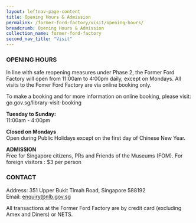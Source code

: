 ```yaml
---
layout: leftnav-page-content
title: Opening Hours & Admission
permalink: /former-ford-factory/visit/opening-hours/
breadcrumb: Opening Hours & Admission
collection_name: former-ford-factory
second_nav_title: "Visit"
---
```

### OPENING HOURS

In line with safe reopening measures under Phase 2, the Former Ford Factory will open from 11:00am to 4:00pm daily, except on Mondays. All visits to the Fomer Ford Factory are via online booking only.

To make a booking and for more information on online booking, please visit: go.gov.sg/library-visit-booking


**Tuesday to Sunday:**<br>
11:00am - 4:00pm

**Closed on Mondays**<br>
Open during Public Holidays except on the first day of Chinese New Year.

**ADMISSION**<br>
Free for Singapore citizens, PRs and Friends of the Museums (FOM).
For foreign visitors : $3 per person

### CONTACT

Address: 351 Upper Bukit Timah Road, Singapore 588192<br>
Email: [enquiry@nlb.gov.sg](mailto:enquiry@nlb.gov.sg)

All transactions at the Former Ford Factory are by credit card (excluding Amex and Diners) or NETS. 
